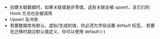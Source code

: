 - 创建关联数据时，如果关联值是非零值，这些关联会被 upsert，且它们的 Hook 方法也会被调用
- Upsert 及冲突
- 若要数据库有默认、虚拟/生成的值，你必须为字段设置 default 标签。 若要在迁移时跳过默认值定义，你可以使用 default:(-)